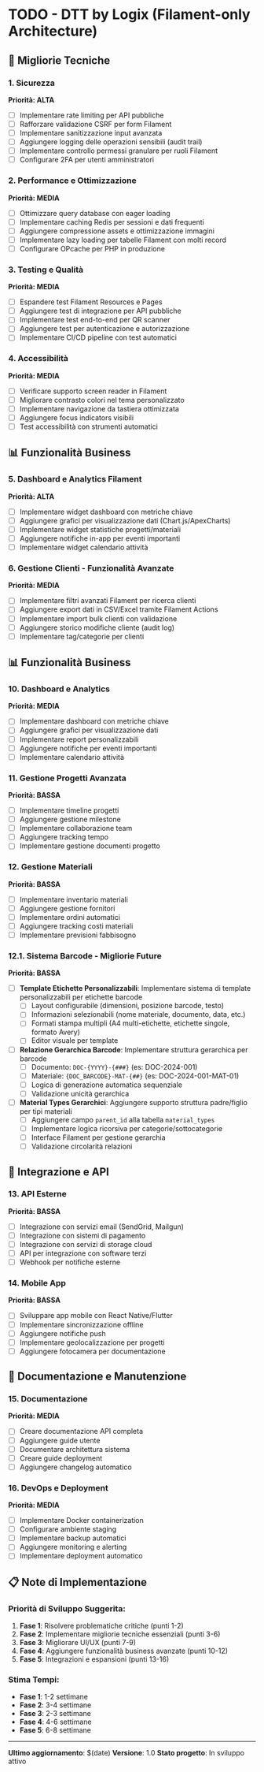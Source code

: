 # TODO - DTT by Logix (Filament-only Architecture)

## 🔧 Migliorie Tecniche

### 1. Sicurezza
**Priorità: ALTA**
- [ ] Implementare rate limiting per API pubbliche
- [ ] Rafforzare validazione CSRF per form Filament
- [ ] Implementare sanitizzazione input avanzata
- [ ] Aggiungere logging delle operazioni sensibili (audit trail)
- [ ] Implementare controllo permessi granulare per ruoli Filament
- [ ] Configurare 2FA per utenti amministratori

### 2. Performance e Ottimizzazione
**Priorità: MEDIA**
- [ ] Ottimizzare query database con eager loading
- [ ] Implementare caching Redis per sessioni e dati frequenti
- [ ] Aggiungere compressione assets e ottimizzazione immagini
- [ ] Implementare lazy loading per tabelle Filament con molti record
- [ ] Configurare OPcache per PHP in produzione

### 3. Testing e Qualità
**Priorità: MEDIA**
- [ ] Espandere test Filament Resources e Pages
- [ ] Aggiungere test di integrazione per API pubbliche
- [ ] Implementare test end-to-end per QR scanner
- [ ] Aggiungere test per autenticazione e autorizzazione
- [ ] Implementare CI/CD pipeline con test automatici

### 4. Accessibilità
**Priorità: MEDIA**
- [ ] Verificare supporto screen reader in Filament
- [ ] Migliorare contrasto colori nel tema personalizzato
- [ ] Implementare navigazione da tastiera ottimizzata
- [ ] Aggiungere focus indicators visibili
- [ ] Test accessibilità con strumenti automatici

## 📊 Funzionalità Business

### 5. Dashboard e Analytics Filament
**Priorità: ALTA**
- [ ] Implementare widget dashboard con metriche chiave
- [ ] Aggiungere grafici per visualizzazione dati (Chart.js/ApexCharts)
- [ ] Implementare widget statistiche progetti/materiali
- [ ] Aggiungere notifiche in-app per eventi importanti
- [ ] Implementare widget calendario attività

### 6. Gestione Clienti - Funzionalità Avanzate
**Priorità: MEDIA**
- [ ] Implementare filtri avanzati Filament per ricerca clienti
- [ ] Aggiungere export dati in CSV/Excel tramite Filament Actions
- [ ] Implementare import bulk clienti con validazione
- [ ] Aggiungere storico modifiche cliente (audit log)
- [ ] Implementare tag/categorie per clienti

## 📊 Funzionalità Business

### 10. Dashboard e Analytics
**Priorità: MEDIA**
- [ ] Implementare dashboard con metriche chiave
- [ ] Aggiungere grafici per visualizzazione dati
- [ ] Implementare report personalizzabili
- [ ] Aggiungere notifiche per eventi importanti
- [ ] Implementare calendario attività

### 11. Gestione Progetti Avanzata
**Priorità: BASSA**
- [ ] Implementare timeline progetti
- [ ] Aggiungere gestione milestone
- [ ] Implementare collaborazione team
- [ ] Aggiungere tracking tempo
- [ ] Implementare gestione documenti progetto

### 12. Gestione Materiali
**Priorità: BASSA**
- [ ] Implementare inventario materiali
- [ ] Aggiungere gestione fornitori
- [ ] Implementare ordini automatici
- [ ] Aggiungere tracking costi materiali
- [ ] Implementare previsioni fabbisogno

### 12.1. Sistema Barcode - Migliorie Future
**Priorità: BASSA**
- [ ] **Template Etichette Personalizzabili**: Implementare sistema di template personalizzabili per etichette barcode
  - [ ] Layout configurabile (dimensioni, posizione barcode, testo)
  - [ ] Informazioni selezionabili (nome materiale, documento, data, etc.)
  - [ ] Formati stampa multipli (A4 multi-etichette, etichette singole, formato Avery)
  - [ ] Editor visuale per template
- [ ] **Relazione Gerarchica Barcode**: Implementare struttura gerarchica per barcode
  - [ ] Documento: `DOC-{YYYY}-{###}` (es: DOC-2024-001)
  - [ ] Materiale: `{DOC_BARCODE}-MAT-{##}` (es: DOC-2024-001-MAT-01)
  - [ ] Logica di generazione automatica sequenziale
  - [ ] Validazione unicità gerarchica
- [ ] **Material Types Gerarchici**: Aggiungere supporto struttura padre/figlio per tipi materiali
  - [ ] Aggiungere campo `parent_id` alla tabella `material_types`
  - [ ] Implementare logica ricorsiva per categorie/sottocategorie
  - [ ] Interface Filament per gestione gerarchia
  - [ ] Validazione circolarità relazioni

## 🔄 Integrazione e API

### 13. API Esterne
**Priorità: BASSA**
- [ ] Integrazione con servizi email (SendGrid, Mailgun)
- [ ] Integrazione con sistemi di pagamento
- [ ] Integrazione con servizi di storage cloud
- [ ] API per integrazione con software terzi
- [ ] Webhook per notifiche esterne

### 14. Mobile App
**Priorità: BASSA**
- [ ] Sviluppare app mobile con React Native/Flutter
- [ ] Implementare sincronizzazione offline
- [ ] Aggiungere notifiche push
- [ ] Implementare geolocalizzazione per progetti
- [ ] Aggiungere fotocamera per documentazione

## 📝 Documentazione e Manutenzione

### 15. Documentazione
**Priorità: MEDIA**
- [ ] Creare documentazione API completa
- [ ] Aggiungere guide utente
- [ ] Documentare architettura sistema
- [ ] Creare guide deployment
- [ ] Aggiungere changelog automatico

### 16. DevOps e Deployment
**Priorità: MEDIA**
- [ ] Implementare Docker containerization
- [ ] Configurare ambiente staging
- [ ] Implementare backup automatici
- [ ] Aggiungere monitoring e alerting
- [ ] Implementare deployment automatico

## 📋 Note di Implementazione

### Priorità di Sviluppo Suggerita:
1. **Fase 1**: Risolvere problematiche critiche (punti 1-2)
2. **Fase 2**: Implementare migliorie tecniche essenziali (punti 3-6)
3. **Fase 3**: Migliorare UI/UX (punti 7-9)
4. **Fase 4**: Aggiungere funzionalità business avanzate (punti 10-12)
5. **Fase 5**: Integrazioni e espansioni (punti 13-16)

### Stima Tempi:
- **Fase 1**: 1-2 settimane
- **Fase 2**: 3-4 settimane
- **Fase 3**: 2-3 settimane
- **Fase 4**: 4-6 settimane
- **Fase 5**: 6-8 settimane

---

**Ultimo aggiornamento**: $(date)
**Versione**: 1.0
**Stato progetto**: In sviluppo attivo
